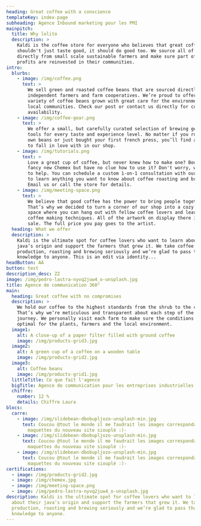 ```yaml
---
heading: Great coffee with a conscience
templateKey: index-page
subheading: Agence Inbound marketing pour les PMI
mainpitch:
  title: Why lolito
  description: >
    Kaldi is the coffee store for everyone who believes that great coffee
    shouldn't just taste good, it should do good too. We source all of our beans
    directly from small scale sustainable farmers and make sure part of the
    profits are reinvested in their communities.
intro:
  blurbs:
    - image: /img/coffee.png
      text: >
        We sell green and roasted coffee beans that are sourced directly from
        independent farmers and farm cooperatives. We’re proud to offer a
        variety of coffee beans grown with great care for the environment and
        local communities. Check our post or contact us directly for current
        availability.
    - image: /img/coffee-gear.png
      text: >
        We offer a small, but carefully curated selection of brewing gear and
        tools for every taste and experience level. No matter if you roast your
        own beans or just bought your first french press, you’ll find a gadget
        to fall in love with in our shop.
    - image: /img/tutorials.png
      text: >
        Love a great cup of coffee, but never knew how to make one? Bought a
        fancy new Chemex but have no clue how to use it? Don't worry, we’re here
        to help. You can schedule a custom 1-on-1 consultation with our baristas
        to learn anything you want to know about coffee roasting and brewing.
        Email us or call the store for details.
    - image: /img/meeting-space.png
      text: >
        We believe that good coffee has the power to bring people together.
        That’s why we decided to turn a corner of our shop into a cozy meeting
        space where you can hang out with fellow coffee lovers and learn about
        coffee making techniques. All of the artwork on display there is for
        sale. The full price you pay goes to the artist.
  heading: What we offer
  description: >
    Kaldi is the ultimate spot for coffee lovers who want to learn about their
    java’s origin and support the farmers that grew it. We take coffee
    production, roasting and brewing seriously and we’re glad to pass that
    knowledge to anyone. This is an edit via identity...
headButton: AA
button: test
description_desc: ZZ
image: /img/pedro-lastra-nyvq2juw4_o-unsplash.jpg
title: Agence de communication 360°
main:
  heading: Great coffee with no compromises
  description: >
    We hold our coffee to the highest standards from the shrub to the cup.
    That’s why we’re meticulous and transparent about each step of the coffee’s
    journey. We personally visit each farm to make sure the conditions are
    optimal for the plants, farmers and the local environment.
  image1:
    alt: A close-up of a paper filter filled with ground coffee
    image: /img/products-grid3.jpg
  image2:
    alt: A green cup of a coffee on a wooden table
    image: /img/products-grid2.jpg
  image3:
    alt: Coffee beans
    image: /img/products-grid1.jpg
  littleTitle: Ce que fait l'agence
  bigTitle: Agence de communication pour les entreprises industrielles de Tarbes et Pau
  chiffre:
    number: 12 %
    details: Chiffre Laura
blocs:
  carre:
    - image: /img/slidebean-dbobupljozo-unsplash-min.jpg
      text: Coucou @tout le monde il me faudrait les images correspondantes aux
        maquettes du nouveau site siouplé :)-
    - image: /img/slidebean-dbobupljozo-unsplash-min.jpg
      text: Coucou @tout le monde il me faudrait les images correspondantes aux
        maquettes du nouveau site siouplé :)-
    - image: /img/slidebean-dbobupljozo-unsplash-min.jpg
      text: Coucou @tout le monde il me faudrait les images correspondantes aux
        maquettes du nouveau site siouplé :)-
certifications:
  - image: /img/products-grid2.jpg
  - image: /img/chemex.jpg
  - image: /img/meeting-space.png
  - image: /img/pedro-lastra-nyvq2juw4_o-unsplash.jpg
description: Kaldi is the ultimate spot for coffee lovers who want to learn
  about their java’s origin and support the farmers that grew it. We take coffee
  production, roasting and brewing seriously and we’re glad to pass that
  knowledge to anyone.
---
```

